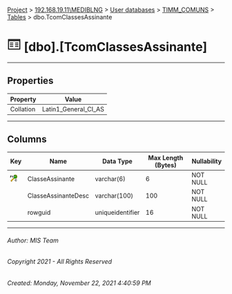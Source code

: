 #### 

[Project](../../../../index.md) > [192.168.19.11\\MEDIBLNG](../../../index.md) > [User databases](../../index.md) > [TIMM_COMUNS](../index.md) > [Tables](Tables.md) > dbo.TcomClassesAssinante

# ![Tables](../../../../Images/Table32.png) [dbo].[TcomClassesAssinante]

---

## <a name="#properties"></a>Properties

| Property | Value |
|---|---|
| Collation | Latin1_General_CI_AS |


---

## <a name="#columns"></a>Columns

| Key | Name | Data Type | Max Length (Bytes) | Nullability |
|---|---|---|---|---|
| [![Cluster Primary Key PK_TcomClassesAssinante: ClasseAssinante](../../../../Images/pkcluster.png)](#indexes) | ClasseAssinante | varchar(6) | 6 | NOT NULL |
|  | ClasseAssinanteDesc | varchar(100) | 100 | NOT NULL |
|  | rowguid | uniqueidentifier | 16 | NOT NULL |


---

###### Author:  MIS Team

###### Copyright 2021 - All Rights Reserved

###### Created: Monday, November 22, 2021 4:40:59 PM

